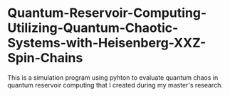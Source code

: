 # Quantum-Reservoir-Computing-Utilizing-Quantum-Chaotic-Systems-with-Heisenberg-XXZ-Spin-Chains

This is a simulation program using pyhton to evaluate quantum chaos in quantum reservoir computing that I created during my master's research.
